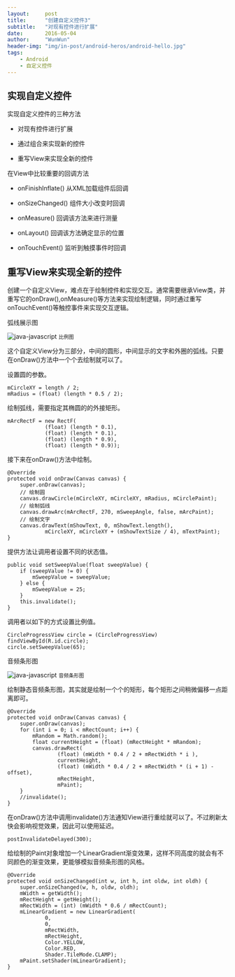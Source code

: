 ```yaml
---
layout:     post
title:      "创建自定义控件3"
subtitle:   "对现有控件进行扩展"
date:       2016-05-04
author:     "WunWun"
header-img: "img/in-post/android-heros/android-hello.jpg"
tags:
    - Android
    - 自定义控件
---
```


## 实现自定义控件

实现自定义控件的三种方法

- 对现有控件进行扩展

- 通过组合来实现新的控件

- 重写View来实现全新的控件

在View中比较重要的回调方法

- onFinishInflate() 从XML加载组件后回调

- onSizeChanged() 组件大小改变时回调

- onMeasure() 回调该方法来进行测量

- onLayout() 回调该方法确定显示的位置

- onTouchEvent() 监听到触摸事件时回调

## 重写View来实现全新的控件

创建一个自定义View，难点在于绘制控件和实现交互。通常需要继承View类，并重写它的onDraw(),onMeasure()等方法来实现绘制逻辑，同时通过重写onTouchEvent()等触控事件来实现交互逻辑。

弧线展示图

![java-javascript](/img/in-post/android-heros/android-arc.png)
<small class="img-hint">比例图</small>

这个自定义View分为三部分，中间的圆形，中间显示的文字和外圈的弧线。只要在onDraw()方法中一个个去绘制就可以了。

设置圆的参数。

    mCircleXY = length / 2;
    mRadius = (float) (length * 0.5 / 2);

绘制弧线，需要指定其椭圆的的外接矩形。

    mArcRectF = new RectF(
                (float) (length * 0.1),
                (float) (length * 0.1),
                (float) (length * 0.9),
                (float) (length * 0.9));

接下来在onDraw()方法中绘制。

    @Override
    protected void onDraw(Canvas canvas) {
        super.onDraw(canvas);
        // 绘制圆
        canvas.drawCircle(mCircleXY, mCircleXY, mRadius, mCirclePaint);
        // 绘制弧线
        canvas.drawArc(mArcRectF, 270, mSweepAngle, false, mArcPaint);
        // 绘制文字
        canvas.drawText(mShowText, 0, mShowText.length(),
                mCircleXY, mCircleXY + (mShowTextSize / 4), mTextPaint);
    }

提供方法让调用者设置不同的状态值。

    public void setSweepValue(float sweepValue) {
        if (sweepValue != 0) {
            mSweepValue = sweepValue;
        } else {
            mSweepValue = 25;
        }
        this.invalidate();
    }

调用者以如下的方式设置比例值。

    CircleProgressView circle = (CircleProgressView) findViewById(R.id.circle);
    circle.setSweepValue(65);

音频条形图

![java-javascript](/img/in-post/android-heros/android-audio.png)
<small class="img-hint">音频条形图</small>

绘制静态音频条形图，其实就是绘制一个个的矩形，每个矩形之间稍微偏移一点距离即可。

    @Override
    protected void onDraw(Canvas canvas) {
        super.onDraw(canvas);
        for (int i = 0; i < mRectCount; i++) {
            mRandom = Math.random();
            float currentHeight = (float) (mRectHeight * mRandom);
            canvas.drawRect(
                    (float) (mWidth * 0.4 / 2 + mRectWidth * i ),
                    currentHeight,
                    (float) (mWidth * 0.4 / 2 + mRectWidth * (i + 1) - offset),
                    mRectHeight,
                    mPaint);
        }
        //invalidate();
    }

在onDraw()方法中调用invalidate()方法通知View进行重绘就可以了。不过刷新太快会影响视觉效果，因此可以使用延迟。

    postInvalidateDelayed(300);

给绘制的Paint对象增加一个LinearGradient渐变效果，这样不同高度的就会有不同颜色的渐变效果，更能够模拟音频条形图的风格。

    @Override
    protected void onSizeChanged(int w, int h, int oldw, int oldh) {
        super.onSizeChanged(w, h, oldw, oldh);
        mWidth = getWidth();
        mRectHeight = getHeight();
        mRectWidth = (int) (mWidth * 0.6 / mRectCount);
        mLinearGradient = new LinearGradient(
                0,
                0,
                mRectWidth,
                mRectHeight,
                Color.YELLOW,
                Color.RED,
                Shader.TileMode.CLAMP);
        mPaint.setShader(mLinearGradient);
    }